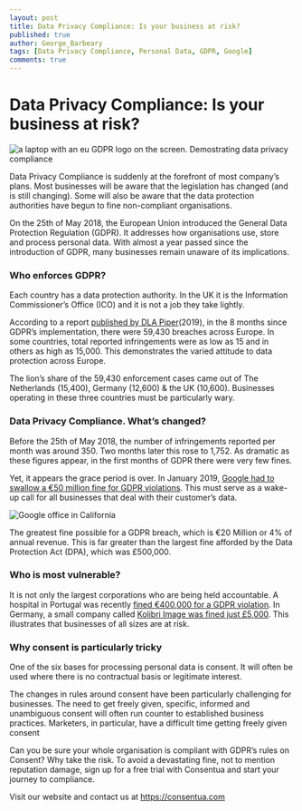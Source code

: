```yaml
---
layout: post
title: Data Privacy Compliance: Is your business at risk?
published: true
author: George_Barbeary
tags: [Data Privacy Compliance, Personal Data, GDPR, Google]
comments: true
---
```


# Data Privacy Compliance: Is your business at risk?

<img class="img-center" src="https://pixabay.com/images/id-3256079/" alt="a laptop with an eu GDPR logo on the screen. Demostrating data privacy compliance">

Data Privacy Compliance is suddenly at the forefront of most company’s plans. Most businesses will be aware that the legislation has changed (and is still changing). Some will also be aware that the data protection authorities have begun to fine non-compliant organisations.

On the 25th of May 2018, the European Union introduced the General Data Protection Regulation (GDPR). It addresses how organisations use, store and process personal data. With almost a year passed since the introduction of GDPR, many businesses remain unaware of its implications.  

### Who enforces GDPR?

Each country has a data protection authority. In the UK it is the Information Commissioner’s Office (ICO) and it is not a job they take lightly. 

According to a report <a href="https://www.dlapiper.com/en/uk/insights/publications/2019/01/gdpr-data-breach-survey/"> published by DLA Piper</a>(2019), in the 8 months since GDPR’s implementation, there were 59,430 breaches across Europe. In some countries, total reported infringements were as low as 15 and in others as high as 15,000. This demonstrates the varied attitude to data protection across Europe.

The lion’s share of the 59,430 enforcement cases came out of The Netherlands (15,400), Germany (12,600) & the UK (10,600). Businesses operating in these three countries must be particularly wary. 

### Data Privacy Compliance. What’s changed?

Before the 25th of May 2018, the number of infringements reported per month was around 350. Two months later this rose to 1,752. As dramatic as these figures appear, in the first months of GDPR there were very few fines. 

Yet, it appears the grace period is over. In January 2019, <a href="https://www.theguardian.com/technology/2019/jan/21/google-fined-record-44m-by-french-data-protection-watchdog">Google had to swallow a €50 million fine for GDPR violations</a>. This must serve as a wake-up call for all businesses that deal with their customer’s data.

<img class="img-right" src="https://pixabay.com/images/id-959059/" alt="Google office in California">

The greatest fine possible for a GDPR breach, which is €20 Million or 4% of annual revenue. This is far greater than the largest fine afforded by the Data Protection Act (DPA), which was £500,000.

### Who is most vulnerable?

It is not only the largest corporations who are being held accountable. A hospital in Portugal was recently <a href="https://iapp.org/news/a/first-gdpr-fine-in-portugal-issued-against-hospital-for-three-violations/">fined €400,000 for a GDPR violation</a>. In Germany, a small company called <a href="https://gdpr.report/news/2019/01/23/small-business-in-germany-hit-with-e5000-gdpr-fine/">Kolibri Image was fined just £5,000</a>. This illustrates that businesses of all sizes are at risk.

### Why consent is particularly tricky

One of the six bases for processing personal data is consent. It will often be used where there is no contractual basis or legitimate interest. 

The changes in rules around consent have been particularly challenging for businesses. The need to get freely given, specific, informed and unambiguous consent will often run counter to established business practices. Marketers, in particular, have a difficult time getting freely given consent 

Can you be sure your whole organisation is compliant with GDPR’s rules on Consent? Why take the risk.  To avoid a devastating fine, not to mention reputation damage, sign up for a free trial with Consentua and start your journey to compliance.

Visit our website and contact us at <a href="https://consentua.com">https://consentua.com</a>
